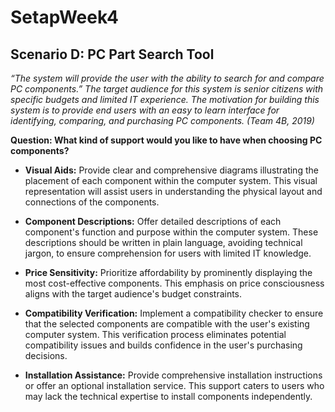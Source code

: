 # SetapWeek4

## Scenario D: PC Part Search Tool

*“The system will provide the user with the ability to search for and compare PC components.” The target audience for this system is senior citizens with specific budgets and limited IT experience. The motivation for building this system is to provide end users with an easy to learn interface for identifying, comparing, and purchasing PC components.  (Team 4B, 2019)* 

**Question: What kind of support would you like to have when choosing PC components?**

- **Visual Aids:** Provide clear and comprehensive diagrams illustrating the placement of each component within the computer system. This visual representation will assist users in understanding the physical layout and connections of the components.

- **Component Descriptions:** Offer detailed descriptions of each component's function and purpose within the computer system. These descriptions should be written in plain language, avoiding technical jargon, to ensure comprehension for users with limited IT knowledge.

- **Price Sensitivity:** Prioritize affordability by prominently displaying the most cost-effective components. This emphasis on price consciousness aligns with the target audience's budget constraints.

- **Compatibility Verification:** Implement a compatibility checker to ensure that the selected components are compatible with the user's existing computer system. This verification process eliminates potential compatibility issues and builds confidence in the user's purchasing decisions.

- **Installation Assistance:** Provide comprehensive installation instructions or offer an optional installation service. This support caters to users who may lack the technical expertise to install components independently.

